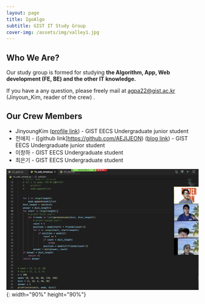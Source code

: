 ```yaml
---
layout: page
title: IgoAlgo
subtitle: GIST IT Study Group
cover-img: /assets/img/valley1.jpg
---
```


## Who We Are?

Our study group is formed for studying **the Algorithm, App, Web development (FE, BE) and the other IT knowledge.**

If you have a any question, please freely mail at <agpa22@gist.ac.kr> (Jinyoun_Kim, reader of the crew) .

## Our Crew Members

- JinyoungKim ([profile link](https://www.rocketpunch.com/@gimquokka)) - GIST EECS Undergraduate junior student
- 전애지 - ([github link]https://github.com/AEJIJEON) ([blog link](https://aejijeon.github.io)) - GIST EECS Undergraduate junior student
- 이창하 - GIST EECS Undergraduate student
- 최은기 - GIST EECS Undergraduate student

![단체사진](./assets/img/단체사진.png){: width="90%" height="90%"}

